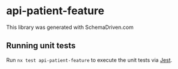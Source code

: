 
# api-patient-feature

This library was generated with SchemaDriven.com

## Running unit tests

Run `nx test api-patient-feature` to execute the unit tests via [Jest](https://jestjs.io).

